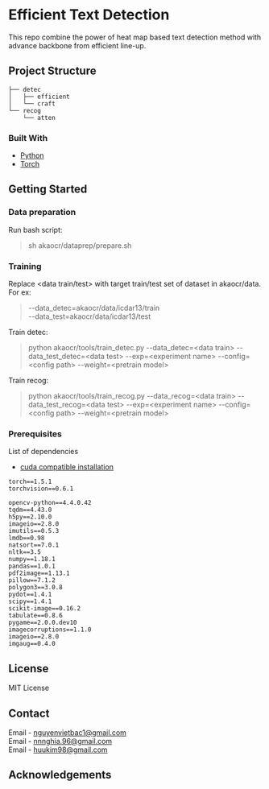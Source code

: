 ﻿
<!-- PROJECT SHIELDS -->
<!--
-->


<!-- PROJECT LOGO -->

# Efficient Text Detection
This repo combine the power of heat map based text detection method with advance backbone from efficient line-up.

## Project Structure

```
├── detec
│   ├── efficient
│   └── craft
└── recog
    └── atten
```

### Built With

* [Python](https://www.python.org/)
* [Torch](https://pytorch.org/)


<!-- GETTING STARTED -->
## Getting Started
### Data preparation
Run bash script: <br>
>sh akaocr/dataprep/prepare.sh

### Training
Replace \<data train/test> with target train/test set of dataset in akaocr/data. For ex:
>--data_detec=akaocr/data/icdar13/train <br>
>--data_test=akaocr/data/icdar13/test <br>


Train detec: <br>
>python akaocr/tools/train_detec.py --data_detec=\<data train> --data_test_detec=\<data test> --exp=\<experiment name> --config=\<config path> --weight=\<pretrain model>

Train recog: <br>
>python akaocr/tools/train_recog.py --data_recog=\<data train> --data_test_recog=\<data test> --exp=\<experiment name> --config=\<config path> --weight=\<pretrain model>
    
### Prerequisites

List of dependencies
* [cuda compatible installation](https://pytorch.org/get-started/locally/)
```
torch==1.5.1
torchvision==0.6.1
```

```
opencv-python==4.4.0.42
tqdm==4.43.0
h5py==2.10.0
imageio==2.8.0
imutils==0.5.3
lmdb==0.98
natsort==7.0.1
nltk==3.5
numpy==1.18.1
pandas==1.0.1
pdf2image==1.13.1
pillow==7.1.2
polygon3==3.0.8
pydot==1.4.1
scipy==1.4.1
scikit-image==0.16.2
tabulate==0.8.6
pygame==2.0.0.dev10
imagecorruptions==1.1.0
imageio==2.8.0
imgaug==0.4.0
```

<!-- LICENSE -->
## License
MIT License

<!-- CONTACT -->
## Contact

Email - [nguyenvietbac1@gmail.com](nguyenvietbac1@gmail.com) <br>
Email - [nnnghia.96@gmail.com](nnnghia.96@gmail.com) <br>
Email - [huukim98@gmail.com](huukim98@gmail.com)

<!-- ACKNOWLEDGEMENTS -->
## Acknowledgements